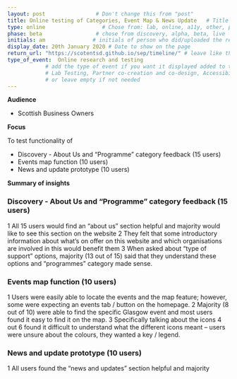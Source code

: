 ```yaml
---
layout: post                # Don't change this from "post"
title: Online testing of Categories, Event Map & News Update   # Title to show on the page
type: online                  # Chose from: lab, online, a11y, other, partner
phase: beta                 # chose from discovery, alpha, beta, live
initials: am               # initials of person who did/uploaded the research
display_date: 20th January 2020 # Date to show on the page
return_url: "https://scotentsd.github.io/sep/timeline/" # leave like this         
type_of_event:  Online research and testing            
            # add the type of event if you want it displayed added to the heading when the post if clicked on
            # Lab Testing, Partner co-creation and co-design, Accessibility, Online research and testing, Events, F2F and testing
            # or leave empty if not needed
---
```


**Audience**
- Scottish Business Owners


**Focus**

To test functionality of
- Discovery - About Us and “Programme” category feedback (15 users)
- Events map function (10 users)
- News and update prototype (10 users)

**Summary of insights**

### Discovery - About Us and “Programme” category feedback (15 users) ###


1 All 15 users would find an “about us” section helpful and majority would like to see this section on the website
2 They felt that some introductory information about what’s on offer on this website and which organisations are involved in this would benefit them
3 When asked about “type of support” options, majority (13 out of 15) said that they understand these options and “programmes” category made sense.

### Events map function (10 users) ###

1 Users were easily able to locate the events and the map feature; however, some were expecting an events tab / button on the homepage.
2 Majority (8 out of 10) were able to find the specific Glasgow event and most users found it easy to find it on the map.
3 Specifically talking about the icons 4 out 6 found it difficult to understand what the different icons meant – users were unsure about the colours, they wanted a key / legend.

### News and update prototype (10 users) ###
1 All users found the “news and updates” section helpful and majority 


